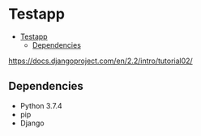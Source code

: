 # Testapp

- [Testapp](#testapp)
  - [Dependencies](#dependencies)

https://docs.djangoproject.com/en/2.2/intro/tutorial02/

## Dependencies

- Python 3.7.4
- pip
- Django